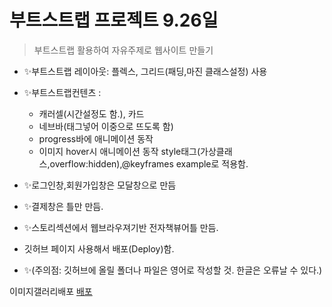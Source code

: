 # 부트스트랩 프로젝트 9.26일
 

> 부트스트랩 활용하여 자유주제로 웹사이트 만들기
+ ✨부트스트랩 레이아웃: 플렉스, 그리드(패딩,마진 클래스설정) 사용
+ ✨부트스트랩컨텐츠 :
    - 캐러셀(시간설정도 함.), 카드
    - 네브바(태그넣어 이중으로 뜨도록 함)
    - progress바에 애니메이션 동작
    - 이미지 hover시 애니메이션 동작 style태그(가상클래스,overflow:hidden),@keyframes example로 적용함.
+ ✨로그인창,회원가입창은 모달창으로 만듬
+ ✨결제창은 틀만 만듬.
+ ✨스토리섹션에서 웹브라우져기반 전자책뷰어틀 만듬. 

+ 깃허브 페이지 사용해서 배포(Deploy)함.
+ ✨(주의점: 깃허브에 올릴 폴더나 파일은 영어로 작성할 것. 한글은 오류날 수 있다.)

이미지갤러리배포
[배포](https://github.com/galfer9/1-9.26---------------.git)
